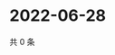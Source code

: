 # 2022-06-28

共 0 条

<!-- BEGIN WEIBO -->
<!-- 最后更新时间 Tue Jun 28 2022 08:29:28 GMT+0800 (China Standard Time) -->

<!-- END WEIBO -->
